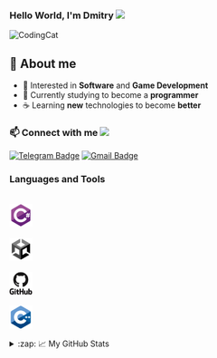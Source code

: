 ### Hello World, I'm Dmitry <img src = "https://raw.githubusercontent.com/MartinHeinz/MartinHeinz/master/wave.gif" width = 26px>

<img alt="CodingCat" width="400" src="https://cdn.dribbble.com/users/926537/screenshots/8768655/media/0eb8fcc9f2b8a55c589cfabd6cc89d94.gif">

## 📖 About me

- 👀 Interested in **Software** and **Game Development**
- 🌱 Currently studying to become a **programmer**
- ☕ Learning **new** technologies to become **better**

### 📫 Connect with me <img src='https://raw.githubusercontent.com/ShahriarShafin/ShahriarShafin/main/Assets/handshake.gif' width="40px">

[![Telegram Badge](https://img.shields.io/badge/-Telegram-blue?style=flat&logo=Telegram&logoColor=white)](https://t.me/Justet)
[![Gmail Badge](https://img.shields.io/badge/-Gmail-red?style=flat&logo=Gmail&logoColor=white)](mailto:dimfisl33t@gmail.com)
<br />

### Languages and Tools

<code><a> <img src="https://raw.githubusercontent.com/devicons/devicon/master/icons/csharp/csharp-original.svg" alt="java" width="40" height="40"/> </a></code>
<code><a> <img src="https://raw.githubusercontent.com/devicons/devicon/master/icons/unity/unity-original.svg" alt="java" width="40" height="40"/> </a></code>
<code><a> <img src ="https://raw.githubusercontent.com/devicons/devicon/master/icons/github/github-original-wordmark.svg" alt="github" width="40" height="40"/> </a></code>
<code><a> <img src="https://raw.githubusercontent.com/devicons/devicon/master/icons/cplusplus/cplusplus-original.svg" alt="cplusplus" width="40" height="40"/> </a></code>

<details>
  <summary>:zap: 📈 My GitHub Stats </summary>
  <img src="https://github-readme-stats.vercel.app/api?username=justetsky&show_icons=true&theme=dracula" alt="aayushisah" />
</details>
